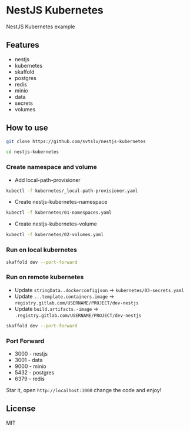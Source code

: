 # NestJS Kubernetes

NestJS Kubernetes example

## Features
- nestjs
- kubernetes
- skaffold
- postgres
- redis
- minio
- data
- secrets
- volumes

## How to use

```sh
git clone https://github.com/svtslv/nestjs-kubernetes
```

```sh
cd nestjs-kubernetes
```

### Create namespace and volume

- Add local-path-provisioner

```sh
kubectl -f kubernetes/_local-path-provisioner.yaml
```

- Create nestjs-kubernetes-namespace

```sh
kubectl -f kubernetes/01-namespaces.yaml
```

- Create nestjs-kubernetes-volume

```sh
kubectl -f kubernetes/02-volumes.yaml
```

### Run on local kubernetes

```sh
skaffold dev --port-forward
```

### Run on remote kubernetes

- Update `stringData..dockerconfigjson` -> `kubernetes/03-secrets.yaml`
- Update `...template.containers.image` -> `registry.gitlab.com/USERNAME/PROJECT/dev-nestjs`
- Update `build.artifacts.-image` -> `.registry.gitlab.com/USERNAME/PROJECT/dev-nestjs`

```sh
skaffold dev --port-forward
```

### Port Forward

- 3000 - nestjs
- 3001 - data
- 9000 - minio
- 5432 - postgres
- 6379 - redis

Star it, open `http://localhost:3000` change the code and enjoy!

## License

MIT